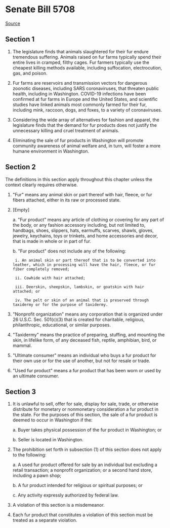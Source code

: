 # Senate Bill 5708

[Source](http://lawfilesext.leg.wa.gov/biennium/2021-22/Xml/Bills/Senate%20Bills/5708.xml)
## Section 1
1. The legislature finds that animals slaughtered for their fur endure tremendous suffering. Animals raised on fur farms typically spend their entire lives in cramped, filthy cages. Fur farmers typically use the cheapest killing methods available, including suffocation, electrocution, gas, and poison.

2. Fur farms are reservoirs and transmission vectors for dangerous zoonotic diseases, including SARS coronaviruses, that threaten public health, including in Washington. COVID-19 infections have been confirmed at fur farms in Europe and the United States, and scientific studies have linked animals most commonly farmed for their fur, including mink, raccoon, dogs, and foxes, to a variety of coronaviruses.

3. Considering the wide array of alternatives for fashion and apparel, the legislature finds that the demand for fur products does not justify the unnecessary killing and cruel treatment of animals.

4. Eliminating the sale of fur products in Washington will promote community awareness of animal welfare and, in turn, will foster a more humane environment in Washington.


## Section 2
The definitions in this section apply throughout this chapter unless the context clearly requires otherwise.

1. "Fur" means any animal skin or part thereof with hair, fleece, or fur fibers attached, either in its raw or processed state.

2. [Empty]

    a. "Fur product" means any article of clothing or covering for any part of the body, or any fashion accessory including, but not limited to, handbags, shoes, slippers, hats, earmuffs, scarves, shawls, gloves, jewelry, keychains, toys or trinkets, and home accessories and decor, that is made in whole or in part of fur.

    b. "Fur product" does not include any of the following:

        i. An animal skin or part thereof that is to be converted into leather, which in processing will have the hair, fleece, or fur fiber completely removed;

        ii. Cowhide with hair attached;

        iii. Deerskin, sheepskin, lambskin, or goatskin with hair attached; or

        iv. The pelt or skin of an animal that is preserved through taxidermy or for the purpose of taxidermy.

3. "Nonprofit organization" means any corporation that is organized under 26 U.S.C. Sec. 501(c)(3) that is created for charitable, religious, philanthropic, educational, or similar purposes.

4. "Taxidermy" means the practice of preparing, stuffing, and mounting the skin, in lifelike form, of any deceased fish, reptile, amphibian, bird, or mammal.

5. "Ultimate consumer" means an individual who buys a fur product for their own use or for the use of another, but not for resale or trade.

6. "Used fur product" means a fur product that has been worn or used by an ultimate consumer.


## Section 3
1. It is unlawful to sell, offer for sale, display for sale, trade, or otherwise distribute for monetary or nonmonetary consideration a fur product in the state. For the purposes of this section, the sale of a fur product is deemed to occur in Washington if the:

    a. Buyer takes physical possession of the fur product in Washington; or

    b. Seller is located in Washington.

2. The prohibition set forth in subsection (1) of this section does not apply to the following:

    a. A used fur product offered for sale by an individual but excluding a retail transaction; a nonprofit organization; or a second hand store, including a pawn shop;

    b. A fur product intended for religious or spiritual purposes; or

    c. Any activity expressly authorized by federal law.

3. A violation of this section is a misdemeanor.

4. Each fur product that constitutes a violation of this section must be treated as a separate violation.

